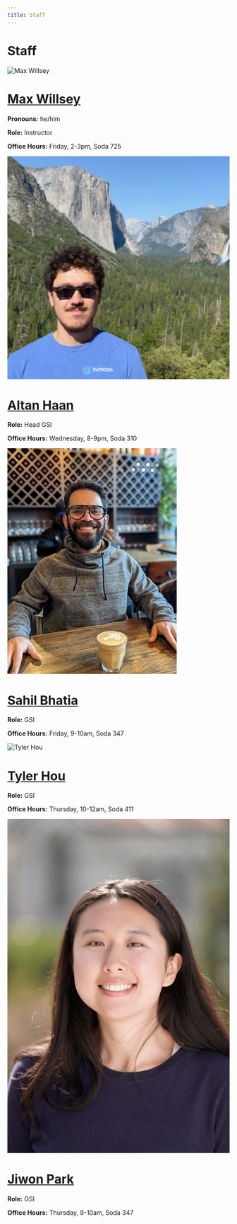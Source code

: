 ```yaml
---
title: Staff
---
```


# Staff

<div class="profiles">
<div class="profile">
    <img src="https://www.mwillsey.com/assets/max.jpg" alt="Max Willsey"/>
    <div>
        <h1> <a href="https://www.mwillsey.com/">Max Willsey</a> </h1>
        <p class="info"><b>Pronouns:</b> he/him</p>
        <p class="info"><b>Role:</b> Instructor</p>
        <p class="info"><b>Office Hours:</b> Friday, 2-3pm, Soda 725 </p>
    </div>
</div>

<div class="profile">
    <img src="/img/altan.jpeg" alt="Altan Haan"/>
    <div>
        <h1> <a href="">Altan Haan</a> </h1>
        <p class="info"><b>Role:</b> Head GSI</p>
        <p class="info"><b>Office Hours:</b> Wednesday, 8-9pm, Soda 310 </p>
    </div>
</div>

<div class="profile">
    <img src="/img/sahil.jpg" alt="Sahil Bhatia"/>
    <div>
        <h1> <a href="">Sahil Bhatia</a> </h1>
        <p class="info"><b>Role:</b> GSI</p>
        <p class="info"><b>Office Hours:</b> Friday, 9-10am, Soda 347 </p>
    </div>
</div>

<div class="profile">
    <img src="" alt="Tyler Hou"/>
    <div>
        <h1> <a href="">Tyler Hou</a> </h1>
        <p class="info"><b>Role:</b> GSI</p>
        <p class="info"><b>Office Hours:</b> Thursday, 10-12am, Soda 411 </p>
    </div>
</div>

<div class="profile">
    <img src="/img/jiwon.JPG" alt="Jiwon Park"/>
    <div>
        <h1> <a href="">Jiwon Park</a> </h1>
        <p class="info"><b>Role:</b> GSI</p>
        <p class="info"><b>Office Hours:</b> Thursday, 9-10am, Soda 347 </p>
    </div>
</div>

</div>
